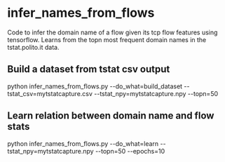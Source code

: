 # infer_names_from_flows
Code to infer the domain name of a flow given its tcp flow features using tensorflow. Learns from the topn most frequent domain names in the tstat.polito.it data. 


## Build a dataset from tstat csv output
python infer_names_from_flows.py --do_what=build_dataset --tstat_csv=mytstatcapture.csv --tstat_npy=mytstatcapture.npy --topn=50

## Learn relation between domain name and flow stats
python infer_names_from_flows.py --do_what=learn --tstat_npy=mytstatcapture.npy --topn=50 --epochs=10
